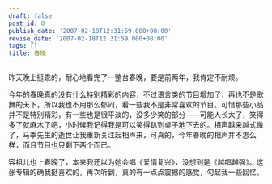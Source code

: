 ```yaml
---
draft: false
post_id: 0
publish_date: '2007-02-18T12:31:59.000+08:00'
revise_date: '2007-02-18T12:31:59.000+08:00'
tags: []
title: 春晚
---
```


昨天晚上挺乖的，耐心地看完了一整台春晚，要是前两年，我肯定不耐烦。

今年的春晚真的没有什么特别精彩的内容，不过语言类的节目增加了，再也不是歌舞的天下，所以我也不用那么郁闷，看一些我不是非常喜欢的节目。可惜那些小品并不是特别精彩，有一些也是很平淡的，没多少笑的部分——可能人长大了，笑得多了就麻木了吧，小时候我记得我是可以笑得趴到桌子地下去的。相声越来越式微了，马季先生的逝世让我重新关注起相声来，可真的，今年春晚的相声并不怎么样，而且节目也只剩下两个而已。

容祖儿也上春晚了，本来我还以为她会唱《爱情复兴》，没想到是《越唱越强》。这张专辑的确我挺喜欢的，再次听到，真的有一点点震撼的感觉，勾起我一些回忆。
